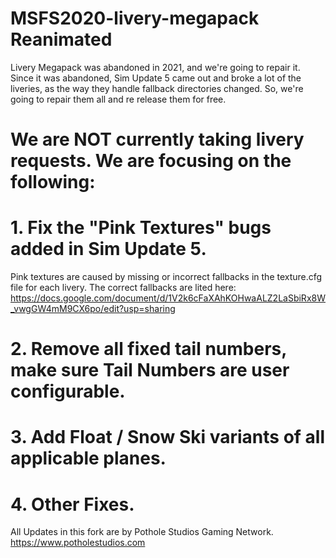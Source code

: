 # MSFS2020-livery-megapack Reanimated
Livery Megapack was abandoned in 2021, and we're going to repair it. 
Since it was abandoned, Sim Update 5 came out and broke a lot of the liveries, as the way they handle fallback directories changed. 
So, we're going to repair them all and re release them for free.

# We are NOT currently taking livery requests. We are focusing on the following:
# 1. Fix the "Pink Textures" bugs added in Sim Update 5. 
Pink textures are caused by missing or incorrect fallbacks in the texture.cfg file for each livery.
The correct fallbacks are lited here: https://docs.google.com/document/d/1V2k6cFaXAhKOHwaALZ2LaSbiRx8W_vwgGW4mM9CX6po/edit?usp=sharing
# 2. Remove all fixed tail numbers, make sure Tail Numbers are user configurable.
# 3. Add Float / Snow Ski variants of all applicable planes.
# 4. Other Fixes.

All Updates in this fork are by
Pothole Studios Gaming Network.
https://www.potholestudios.com
